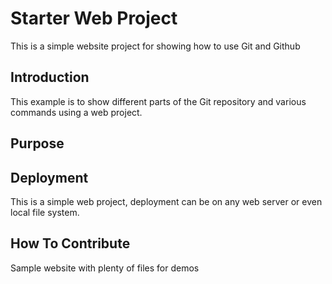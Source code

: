 # Starter Web Project

This is a simple website project for 
showing how to use Git and Github

## Introduction

This example is to show different parts
of the Git repository and various commands using a web project.

## Purpose

## Deployment

This is a simple web project, deployment
can be on any web server or even local 
file system.

## How To Contribute

Sample website with plenty of files for demos